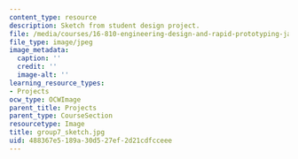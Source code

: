```yaml
---
content_type: resource
description: Sketch from student design project.
file: /media/courses/16-810-engineering-design-and-rapid-prototyping-january-iap-2005/488367e5189a30d527ef2d21cdfcceee_group7_sketch.jpg
file_type: image/jpeg
image_metadata:
  caption: ''
  credit: ''
  image-alt: ''
learning_resource_types:
- Projects
ocw_type: OCWImage
parent_title: Projects
parent_type: CourseSection
resourcetype: Image
title: group7_sketch.jpg
uid: 488367e5-189a-30d5-27ef-2d21cdfcceee
---
```

